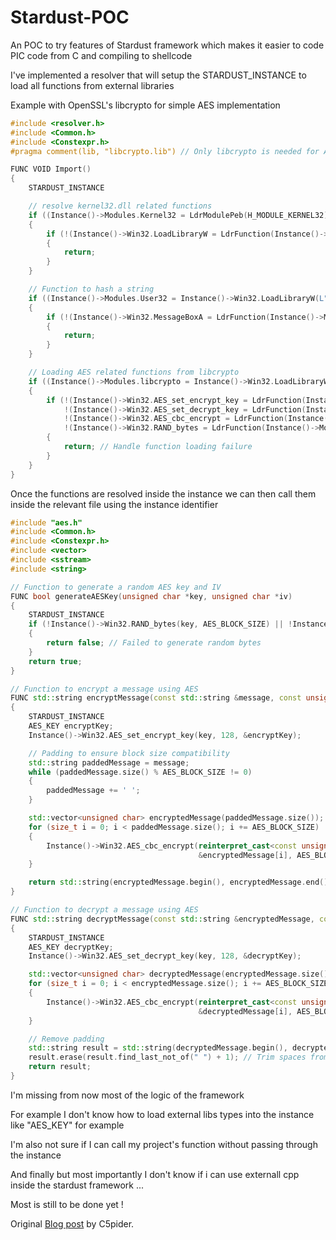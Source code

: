 # Stardust-POC

An POC to try features of Stardust framework which makes it easier to code PIC code from C and compiling to shellcode

I've implemented a resolver that will setup the STARDUST_INSTANCE to load all functions from external libraries 

Example with OpenSSL's libcrypto for simple AES implementation

```cpp
#include <resolver.h>
#include <Common.h>
#include <Constexpr.h>
#pragma comment(lib, "libcrypto.lib") // Only libcrypto is needed for AES operations

FUNC VOID Import()
{
    STARDUST_INSTANCE

    // resolve kernel32.dll related functions
    if ((Instance()->Modules.Kernel32 = LdrModulePeb(H_MODULE_KERNEL32)))
    {
        if (!(Instance()->Win32.LoadLibraryW = LdrFunction(Instance()->Modules.Kernel32, HASH_STR("LoadLibraryW"))))
        {
            return;
        }
    }

    // Function to hash a string
    if ((Instance()->Modules.User32 = Instance()->Win32.LoadLibraryW(L"User32")))
    {
        if (!(Instance()->Win32.MessageBoxA = LdrFunction(Instance()->Modules.User32, HASH_STR("MessageBoxA"))))
        {
            return;
        }
    }

    // Loading AES related functions from libcrypto
    if ((Instance()->Modules.libcrypto = Instance()->Win32.LoadLibraryW(L"libcrypto")))
    {
        if (!(Instance()->Win32.AES_set_encrypt_key = LdrFunction(Instance()->Modules.libcrypto, HASH_STR("AES_set_encrypt_key"))) ||
            !(Instance()->Win32.AES_set_decrypt_key = LdrFunction(Instance()->Modules.libcrypto, HASH_STR("AES_set_decrypt_key"))) ||
            !(Instance()->Win32.AES_cbc_encrypt = LdrFunction(Instance()->Modules.libcrypto, HASH_STR("AES_cbc_encrypt"))) ||
            !(Instance()->Win32.RAND_bytes = LdrFunction(Instance()->Modules.libcrypto, HASH_STR("RAND_bytes"))))
        {
            return; // Handle function loading failure
        }
    }
}
```

Once the functions are resolved inside the instance we can then call them inside the relevant file using the instance identifier

```cpp
#include "aes.h"
#include <Common.h>
#include <Constexpr.h>
#include <vector>
#include <sstream>
#include <string>

// Function to generate a random AES key and IV
FUNC bool generateAESKey(unsigned char *key, unsigned char *iv)
{
    STARDUST_INSTANCE
    if (!Instance()->Win32.RAND_bytes(key, AES_BLOCK_SIZE) || !Instance()->Win32.RAND_bytes(iv, AES_BLOCK_SIZE))
    {
        return false; // Failed to generate random bytes
    }
    return true;
}

// Function to encrypt a message using AES
FUNC std::string encryptMessage(const std::string &message, const unsigned char *key, const unsigned char *iv)
{
    STARDUST_INSTANCE
    AES_KEY encryptKey;
    Instance()->Win32.AES_set_encrypt_key(key, 128, &encryptKey);

    // Padding to ensure block size compatibility
    std::string paddedMessage = message;
    while (paddedMessage.size() % AES_BLOCK_SIZE != 0)
    {
        paddedMessage += ' ';
    }

    std::vector<unsigned char> encryptedMessage(paddedMessage.size());
    for (size_t i = 0; i < paddedMessage.size(); i += AES_BLOCK_SIZE)
    {
        Instance()->Win32.AES_cbc_encrypt(reinterpret_cast<const unsigned char *>(&paddedMessage[i]),
                                          &encryptedMessage[i], AES_BLOCK_SIZE, &encryptKey, const_cast<unsigned char *>(iv), AES_ENCRYPT);
    }

    return std::string(encryptedMessage.begin(), encryptedMessage.end());
}

// Function to decrypt a message using AES
FUNC std::string decryptMessage(const std::string &encryptedMessage, const unsigned char *key, const unsigned char *iv)
{
    STARDUST_INSTANCE
    AES_KEY decryptKey;
    Instance()->Win32.AES_set_decrypt_key(key, 128, &decryptKey);

    std::vector<unsigned char> decryptedMessage(encryptedMessage.size());
    for (size_t i = 0; i < encryptedMessage.size(); i += AES_BLOCK_SIZE)
    {
        Instance()->Win32.AES_cbc_encrypt(reinterpret_cast<const unsigned char *>(&encryptedMessage[i]),
                                          &decryptedMessage[i], AES_BLOCK_SIZE, &decryptKey, const_cast<unsigned char *>(iv), AES_DECRYPT);
    }

    // Remove padding
    std::string result = std::string(decryptedMessage.begin(), decryptedMessage.end());
    result.erase(result.find_last_not_of(" ") + 1); // Trim spaces from padding
    return result;
}
``` 

I'm missing from now most of the logic of the framework

For example I don't know how to load external libs types into the instance like "AES_KEY" for example

I'm also not sure if I can call my project's function without passing through the instance

And finally but most importantly I don't know if i can use externall cpp inside the stardust framework ...

Most is still to be done yet !

Original [Blog post](https://5pider.net/blog/2024/01/27/modern-shellcode-implant-design/) by C5pider.
